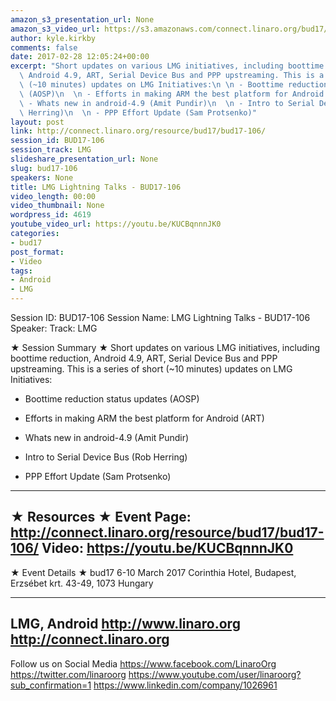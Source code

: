 ```yaml
---
amazon_s3_presentation_url: None
amazon_s3_video_url: https://s3.amazonaws.com/connect.linaro.org/bud17/Videos/Monday/BUD17-106%20LMG%20Lightning%20Talks%20v2.mp4
author: kyle.kirkby
comments: false
date: 2017-02-28 12:05:24+00:00
excerpt: "Short updates on various LMG initiatives, including boottime reduction,\
  \ Android 4.9, ART, Serial Device Bus and PPP upstreaming. This is a series of short\
  \ (~10 minutes) updates on LMG Initiatives:\n \n - Boottime reduction status updates\
  \ (AOSP)\n  \n - Efforts in making ARM the best platform for Android (ART) \n  \n\
  \ - Whats new in android-4.9 (Amit Pundir)\n  \n - Intro to Serial Device Bus (Rob\
  \ Herring)\n  \n - PPP Effort Update (Sam Protsenko)"
layout: post
link: http://connect.linaro.org/resource/bud17/bud17-106/
session_id: BUD17-106
session_track: LMG
slideshare_presentation_url: None
slug: bud17-106
speakers: None
title: LMG Lightning Talks - BUD17-106
video_length: 00:00
video_thumbnail: None
wordpress_id: 4619
youtube_video_url: https://youtu.be/KUCBqnnnJK0
categories:
- bud17
post_format:
- Video
tags:
- Android
- LMG
---
```


Session ID: BUD17-106
Session Name: LMG Lightning Talks - BUD17-106
Speaker:
Track: LMG

★ Session Summary ★
Short updates on various LMG initiatives, including boottime reduction, Android 4.9, ART, Serial Device Bus and PPP upstreaming. This is a series of short (~10 minutes) updates on LMG Initiatives:

- Boottime reduction status updates (AOSP)

- Efforts in making ARM the best platform for Android (ART)

- Whats new in android-4.9 (Amit Pundir)

- Intro to Serial Device Bus (Rob Herring)

- PPP Effort Update (Sam Protsenko)
---------------------------------------------------
★ Resources ★
Event Page: http://connect.linaro.org/resource/bud17/bud17-106/
Video: https://youtu.be/KUCBqnnnJK0
---------------------------------------------------

★ Event Details ★
bud17
6-10 March 2017
Corinthia Hotel, Budapest,
Erzsébet krt. 43-49,
1073 Hungary

---------------------------------------------------
LMG, Android
http://www.linaro.org
http://connect.linaro.org
---------------------------------------------------
Follow us on Social Media
https://www.facebook.com/LinaroOrg
https://twitter.com/linaroorg
https://www.youtube.com/user/linaroorg?sub_confirmation=1
https://www.linkedin.com/company/1026961
